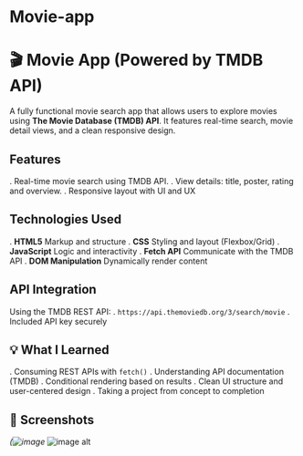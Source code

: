 # Movie-app
# 🎬 Movie App (Powered by TMDB API)

A fully functional movie search app that allows users to explore movies using **The Movie Database (TMDB) API**. It features real-time search,
movie detail views, and a clean responsive design.

##  Features

. Real-time movie search using TMDB API.
. View details: title, poster,  rating and overview.
. Responsive layout with UI and UX

##  Technologies Used

. **HTML5** Markup and structure
. **CSS** Styling and layout (Flexbox/Grid)
. **JavaScript** Logic and interactivity
. **Fetch API** Communicate with the TMDB API
. **DOM Manipulation** Dynamically render content

##  API Integration

Using the TMDB REST API:
. `https://api.themoviedb.org/3/search/movie`
. Included API key securely

## 💡 What I Learned

. Consuming REST APIs with `fetch()`
. Understanding API documentation (TMDB)
. Conditional rendering based on results
. Clean UI structure and user-centered design
. Taking a project from concept to completion

## 📸 Screenshots

*(![image](https://github.com/user-attachments/assets/f2cf10c2-0628-4a74-8b7a-989c7dcccb16)*
![image alt]()






